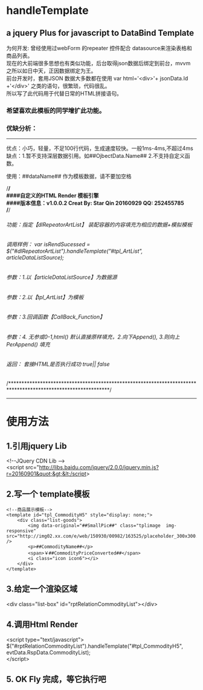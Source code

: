 # handleTemplate
##  a jquery Plus for javascript to DataBind Template  

为何开发:
 曾经使用过webForm 的repeater 控件配合 datasource来渲染表格和商品列表。<br />
 现在的大前端很多思想也有类似功能，后台取得json数据后绑定到前台，mvvm 之所以如日中天，正因数据绑定为王。<br />
 前台开发时，套用JSON 数据大多数都在使用 var  html='&lt;div&gt;'+ jsonData.Id +'&lt;/div&gt;' 之类的语句，很繁琐，代码很乱。<br />
 所以写了此代码用于代替日常的HTML拼接语句。
 
### 希望喜欢此模板的同学增扩此功能。

### 优缺分析：
<hr/>
 优点：小巧，轻量，不足100行代码，生成速度较快。一般1ms-4ms,不超过4ms <br />
 缺点：1.暂不支持深层数据引用。如##OjbectData.Name## 2.不支持自定义函数。<br />

使用：##dataName## 作为模板数据，请不要加空格<br />


/**************************************************************************************************************/<br />
####自定义的HTML Render 模板引擎<br />
####版本信息：v1.0.0.2  Creat By: Star Qin  20160929    QQ: 252455785 <br />
/**************************************************************************************************************/<br />
###### 功能：指定【dlRepeatorArtList】 装配容器的内容填充为相应的数据+模拟模板<br />
###### 调用样例： var isRendSucessed = $(&quot;#dlRepeatorArtList&quot;).handleTemplate(&quot;#tpl_ArtList&quot;, articleDataListSource);<br />
###### 参数：1.以【articleDataListSource】为数据源<br />
###### 参数：2.以【tpl_ArtList】为模板<br />
###### 参数：3.回调函数【CallBack_Function】<br />
###### 参数：4. 无参或0-1,html() 默认直接原样填充，2.向下Append(), 3.则向上PerAppend() 填充<br />
###### 返回： 套接HTML是否执行成功 true|| false<br />
/**************************************************************************************************************/

<hr/>

# 使用方法
## 1.引用jquery Lib 

&lt;!--JQuery  CDN Lib --&gt; <br />
&lt;script src=&quot;http://libs.baidu.com/jquery/2.0.0/jquery.min.js?r=20160901&quot;&gt;&lt;/script&gt;

## 2.写一个 template模板

    <!--商品展示模板-->
    <template id="tpl_CommodityH5" style="display: none;">
        <div class="list-goods">
            <img data-original="##SmallPic##" class="tplimage  img-responsive"  src="http://img02.xx.com/e/web/150930/00982/163525/placeholder_300x300.png" />
            <p>##CommodityName##</p>
            <span>￥##CommodityPriceConverted##</span>
            <i class="icon icon6"></i>
        </div>
    </template>
    
## 3.给定一个渲染区域

&lt;div class=&quot;list-box&quot;  id=&quot;rptRelationCommodityList&quot;&gt;&lt;/div&gt;

  
## 4.调用Html Render 

&lt;script  type=&quot;text/javascript&quot;&gt;<br />
$(&quot;#rptRelationCommodityList&quot;).handleTemplate(&quot;#tpl_CommodityH5&quot;, evtData.RspData.CommodityList);<br />
&lt;/script&gt;<br />
 
## 5. OK  Fly 完成，等它执行吧
